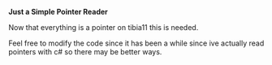 <b>Just a Simple Pointer Reader</b>


<p>Now that everything is a pointer on tibia11 this is needed.</p>
<p>Feel free to modify the code since it has been a while since ive actually read pointers with c# so there may be better ways.</p> 
